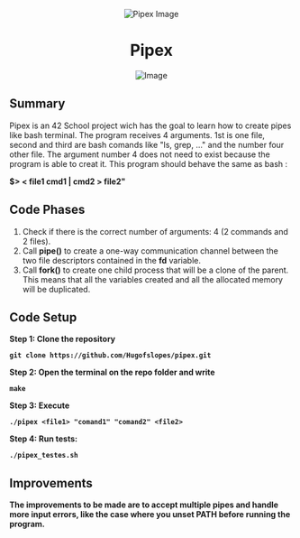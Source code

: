 <p align="center">
    <img src="https://www.42porto.com/wp-content/uploads/2024/08/42-Porto-Horizontal.png" alt="Pipex Image" />
</p>
<h1 align="center">Pipex</h1>
<p align="center">
    <img src="https://github.com/user-attachments/assets/ca0ec9d2-b97d-4e3c-b646-5a03cf7bad6d" alt="Image" />
</p>

## Summary
<p>
    Pipex is an 42 School project wich has the goal to learn how to create pipes like bash terminal.
    The program receives 4 arguments. 1st is one file, second and third are bash comands like "ls, grep, ..."  and the number four other file. The argument number 4 does not need to exist because the program is able to creat it. This program should behave the same as bash :</p> <b>$> < file1 cmd1 | cmd2 > file2" </b>
</p>

## Code Phases
<ol>
    <li>Check if there is the correct number of arguments: 4 (2 commands and 2 files).</li>
    <li>Call <b>pipe()</b> to create a one-way communication channel between the two file descriptors contained in the <b>fd</b> variable.</li>
    <li>Call <b>fork()</b> to create one child process that will be a clone of the parent. This means that all the variables created and all the allocated memory will be duplicated.</li>
</ol>

## Code Setup
<b>
    <b>Step 1:</b> Clone the repository
</p>

    git clone https://github.com/Hugofslopes/pipex.git    

<p>
    <b>Step 2:</b> Open the terminal on the repo folder and write
</p>

    make

<p>
    <b>Step 3:</b> Execute
</p>

    ./pipex <file1> "comand1" "comand2" <file2>

<p>
    <b>Step 4:</b> Run tests:
</p>

    ./pipex_testes.sh

## Improvements
<p>
    The improvements to be made are to accept multiple pipes and handle more input errors, like the case where you unset PATH before running the program.
</p>